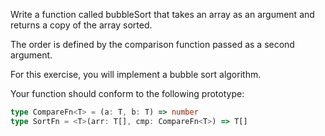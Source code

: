 Write a function called bubbleSort that takes an array as an argument and returns a copy of the array sorted.

The order is defined by the comparison function passed as a second argument.

For this exercise, you will implement a bubble sort algorithm.

Your function should conform to the following prototype:

```typescript
type CompareFn<T> = (a: T, b: T) => number
type SortFn = <T>(arr: T[], cmp: CompareFn<T>) => T[]
```
